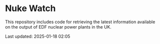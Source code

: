 # Nuke Watch

This repository includes code for retrieving the latest information available on the output of EDF nuclear power plants in the UK.

Last updated: 2025-01-18 02:05